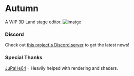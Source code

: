 # Autumn
A WIP 3D Land stage editor.
![imatge](https://github.com/Jenrikku/Autumn/assets/60291632/6551af3c-b015-4ccf-bafe-3ad7f2c5bbe8)

### Discord
Check out [this project's Discord server](https://discord.gg/9FEhR5kCJc) to get the latest news!

### Special Thanks
[JuPaHe64](https://github.com/JuPaHe64) - Heavily helped with rendering and shaders.
